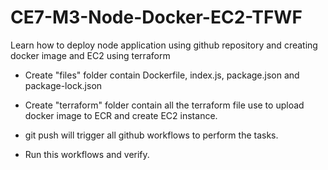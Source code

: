 # CE7-M3-Node-Docker-EC2-TFWF
Learn how to deploy node application using github repository and creating docker image and EC2 using terraform

- Create "files" folder contain Dockerfile, index.js, package.json and package-lock.json

- Create "terraform" folder contain all the terraform file use to upload docker image to ECR and create EC2 instance.

- git push will trigger all github workflows to perform the tasks. 

- Run this workflows and verify.

